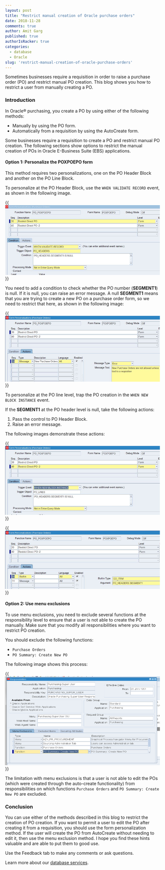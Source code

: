 ```yaml
---
layout: post
title: "Restrict manual creation of Oracle purchase orders"
date: 2018-11-28
comments: true
author: Amit Garg
published: true
authorIsRacker: true
categories:
  - database
  - Oracle
slug: 'restrict-manual-creation-of-oracle-purchase-orders' 
---
```


Sometimes businesses require a requisition in order to raise a purchase order
(PO) and restrict manual PO creation. This blog shows you how to restrict a
user from manually creating a PO.

<!--more-->

### Introduction

In Oracle&reg; purchasing, you create a PO by using either of the following
methods:

- Manually by using the PO form.
- Automatically from a requisition by using the AutoCreate form.

Some businesses require a requisition to create a PO and restrict manual PO
creation. The following sections show options to restrict the manual creation
of POs in Oracle E-Business Suite (EBS) applications.

#### Option 1: Personalize the POXPOEPO form

This method requires two personalizations, one on the PO Header Block and
another on the PO Line Block.

To personalize at the PO Header Block, use the `WHEN VALIDATE RECORD` event, as
shown in the following image.

{{<img src="Picture1.png" title="" alt="">}}

You need to add a condition to check whether the PO number (**SEGMENT1**) is
null. If it is null, you can raise an error message. A null **SEGMENT1** means
that you are trying to create a new PO on a purchase order form, so we need to
restrict that here, as shown in the following image:

{{<img src="Picture2.png" title="" alt="">}}

To personalize at the PO line level, trap the PO creation in the
`WHEN NEW BLOCK INSTANCE` event.

If the **SEGMENT1** at the PO header level is null, take the following actions:

1.	Pass the control to PO Header Block.
2.	Raise an error message.

The following images demonstrate these actions:

{{<img src="Picture3.png" title="" alt="">}}

{{<img src="Picture4.png" title="" alt="">}}

#### Option 2: Use menu exclusions

To use menu exclusions, you need to exclude several functions at the
responsibility level to ensure that a user is not able to create the PO manually.
Make sure that you modify all responsibilities where you want to restrict PO
creation.

You should exclude the following functions:

-	`Purchase Orders`
-	`PO Summary: Create New PO`

The following image shows this process:

{{<img src="Picture5.png" title="" alt="">}}

The limitation with menu exclusions is that a user is not able to edit the POs
(which were created through the auto-create functionality) from responsibilities
on which functions `Purchase Orders` and `PO Summary: Create New PO` are excluded.

### Conclusion

You can use either of the methods described in this blog to restrict the creation of
PO creation. If you want to permit a user to edit the PO after creating it from
a requisition, you should use the form personalization method. If the user
will create the PO from AutoCreate without needing to edit it, then use the menu
exclusion method. I hope you find these hints valuable and are able to put them
to good use.

Use the Feedback tab to make any comments or ask questions.

Learn more about our [database services](https://www.rackspace.com/dba-services).

